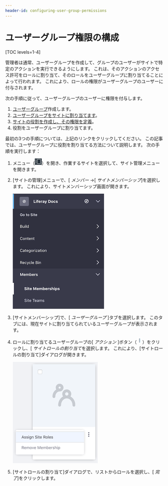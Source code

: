 ```yaml
---
header-id: configuring-user-group-permissions
---
```


# ユーザーグループ権限の構成

[TOC levels=1-4]

管理者は通常、ユーザーグループを作成して、グループのユーザーがサイトで特定のアクションを実行できるようにします。 これは、そのアクションのアクセス許可をロールに割り当て、そのロールをユーザーグループに割り当てることによって行われます。 これにより、ロールの権限がユーザーグループのユーザーに付与されます。

次の手順に従って、ユーザーグループのユーザーに権限を付与します。

1.  [ユーザーグループ](/docs/7-1/user/-/knowledge_base/u/creating-a-user-group)作成します。
2.  [ユーザーグループをサイトに割り当てます](/docs/7-1/user/-/knowledge_base/u/user-groups-and-site-membership)。
3.  [サイトの役割を作成し、その権限を定義](/docs/7-1/user/-/knowledge_base/u/roles-and-permissions)。
4.  役割をユーザーグループに割り当てます。

最初の3つの手順については、上記のリンクをクリックしてください。 この記事では、ユーザーグループに役割を割り当てる方法について説明します。 次の手順を実行します：

1.  メニュー（![Menu](../../../images/icon-menu.png)）を開き、作業するサイトを選択して、サイト管理メニューを開きます。

2.  [サイトの管理]メニューで、[ *メンバー* →[ *サイトメンバーシップ*]を選択します。 これにより、サイトメンバーシップ画面が開きます。

    ![図1：[サイトの管理]メニューから[*サイトメンバーシップ*]を選択します。](../../../images/site-memberships.png)

3.  [サイトメンバーシップ]で、[ *ユーザーグループ* ]タブを選択します。 このタブには、現在サイトに割り当てられているユーザーグループが表示されます。

4.  ロールに割り当てるユーザーグループの[ *アクション* ]ボタン（![Actions](../../../images/icon-actions.png)）をクリックし、[ *サイトロールの割り当て*を選択します。 これにより、[サイトロールの割り当て]ダイアログが開きます。

    ![図2：ユーザーグループに* Assign Site Roles *を選択します。](../../../images/user-groups-site-role.png)

5.  [サイトロールの割り当て]ダイアログで、リストからロールを選択し、[ *完了*]をクリックします。
